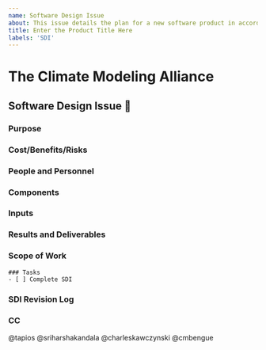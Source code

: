 ```yaml
---
name: Software Design Issue
about: This issue details the plan for a new software product in accordance with CliMA's Code Development Best Practices and Policies.
title: Enter the Product Title Here
labels: 'SDI'
---
```

# The Climate Modeling Alliance
## Software Design Issue 📜
### Purpose
<!-- State concisely the purpose of this software product. What are the goals and objectives? 
What problem is being solved? What are the requirements? What is your approach? -->

### Cost/Benefits/Risks
<!-- Analyze the cost/benefits/risks associated with the proposal. -->

### People and Personnel
<!-- @ the personnel required/requested to implement the software solution.
- Lead:
- Collaborators:
- Reviewers: -->

### Components
<!-- Describe the main components/composition of the software solution. -->

### Inputs
<!-- Describe the inputs to the software solution. -->

### Results and Deliverables
<!-- Describe the key results, deliverables, quality expectations, and performance metrics. -->

### Scope of Work
<!-- A preliminary list of tasks to accomplish this SDI.
-->

```[tasklist]
### Tasks
- [ ] Complete SDI
```

### SDI Revision Log
<!-- State, sign, and date the reason for revision  -->

### CC
@tapios @sriharshakandala @charleskawczynski @cmbengue
